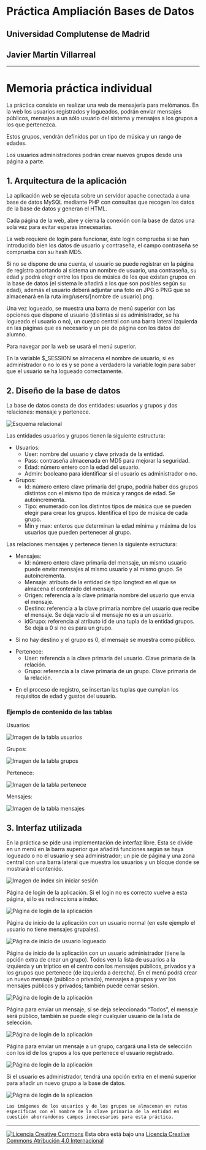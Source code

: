 <!--
Esta obra está bajo una licencia Licencia Creative Commons Atribución 4.0 Internacional.
Licencia: http://creativecommons.org/licenses/by/4.0/
-->

# Práctica Ampliación Bases de Datos
## Universidad Complutense de Madrid
## Javier Martín Villarreal
---

# Memoria práctica individual

La práctica consiste en realizar una web de mensajería para melómanos. En la web los usuarios registrados y logueados, podrán enviar mensajes públicos, mensajes a un sólo usuario del sistema y mensajes a los grupos a los que pertenezca.

Estos grupos, vendrán definidos por un tipo de música y un rango de edades.

Los usuarios administradores podrán crear nuevos grupos desde una página a parte.

## 1. Arquitectura de la aplicación

La aplicación web se ejecuta sobre un servidor apache conectada a una base de datos MySQL mediante PHP con consultas que recogen los datos de la base de datos y generan el HTML.

Cada página de la web, abre y cierra la conexión con la base de datos una sola vez para evitar esperas innecesarias.

La web requiere de login para funcionar, éste login comprueba si se han introducido bien los datos de usuario y contraseña, el campo contraseña se comprueba con su hash MD5.

Si no se dispone de una cuenta, el usuario se puede registrar en la página de registro aportando al sistema un nombre de usuario, una contraseña, su edad y podrá elegir entre los tipos de música de los que existan grupos en la base de datos (el sistema le añadirá a los que son posibles según su edad), además el usuario deberá adjuntar una foto en JPG o PNG que se almacenará en la ruta img/users/[nombre de usuario].png.

Una vez logueado, se muestra una barra de menú superior con las opciones que dispone el usuario (distintas si es administrador, se ha logueado el usuario o no), un cuerpo central con una barra lateral izquierda en las páginas que es necesario y un pie de página con los datos del alumno.

Para navegar por la web se usará el menú superior.

En la variable $_SESSION se almacena el nombre de usuario, si es administrador o no lo es y se pone a verdadero la variable login para saber que el usuario se ha logueado correctamente.


## 2. Diseño de la base de datos


La base de datos consta de dos entidades: usuarios y grupos y dos relaciones: mensaje y pertenece.

![Esquema relacional](https://github.com/javimv36/ABD/blob/master/melomanos/img/files/relacion.png?raw=true)

Las entidades usuarios y grupos tienen la siguiente estructura:

- Usuarios:
    - User: nombre del usuario y clave privada de la entidad.
    - Pass: contraseña almacenada en MD5 para mejorar la seguridad.
    - Edad: número entero con la edad del usuario.
    - Admin: booleano para identificar si el usuario es administrador o no.
- Grupos:
    - Id: número entero clave primaria del grupo, podría haber dos grupos distintos con el mismo tipo de música y rangos de edad. Se autoincrementa.
    - Tipo: enumerado con los distintos tipos de música que se pueden elegir para crear los grupos. Identifica el tipo de música de cada grupo.
    - Min y max: enteros que determinan la edad mínima y máxima de los usuarios que pueden pertenecer al grupo.

Las relaciones mensajes y pertenece tienen la siguiente estructura:

- Mensajes:
    - Id:  número entero clave primaria del mensaje, un mismo usuario puede enviar mensajes al mismo usuario y al mismo grupo. Se autoincrementa.
    - Mensaje: atributo de la entidad de tipo longtext en el que se almacena el contenido del mensaje.
    - Origen: referencia a la clave primaria nombre del usuario que envía el mensaje.
    - Destino: referencia a la clave primaria  nombre del usuario que recibe el mensaje. Se deja vacío si el mensaje no es a un usuario.
    - idGrupo: referencia al atributo id de una tupla de la entidad grupos. Se deja a 0 si no es para un grupo.

* Si no hay destino y el grupo es 0, el mensaje se muestra como público.

- Pertenece:
    - User: referencia a la clave primaria del usuario. Clave primaria de la relación.
    - Grupo: referencia a la clave primaria de un grupo. Clave primaria de la relación.
* En el proceso de registro, se insertan las tuplas que cumplan los requisitos de edad y gustos del usuario.

### Ejemplo de contenido de las tablas

Usuarios:

![Imagen de la tabla usuarios](https://github.com/javimv36/ABD/blob/master/melomanos/img/files/tablaUser.png)

Grupos:

![Imagen de la tabla grupos](https://github.com/javimv36/ABD/blob/master/melomanos/img/files/tablaGrupos.png)

Pertenece:

![Imagen de la tabla pertenece](https://github.com/javimv36/ABD/blob/master/melomanos/img/files/tablaPertenece.png)

Mensajes:

![Imagen de la tabla mensajes](https://github.com/javimv36/ABD/blob/master/melomanos/img/files/tablaMensajes.png)

## 3. Interfaz utilizada

En la práctica se pide una implementación de interfaz libre. Esta se divide en un menú en la barra superior que añadirá funciones según se haya logueado o no el usuario y sea administrador; un pie de página y una zona central con una barra lateral que muestra los usuarios y un bloque donde se mostrará el contenido.

![Imagen de index sin iniciar sesión](https://github.com/javimv36/ABD/blob/master/melomanos/img/files/indexNologged.png)

Página de login de la aplicación. Si el login no es correcto vuelve a esta página, si lo es redirecciona a index.

![Página de login de la aplicación](https://github.com/javimv36/ABD/blob/master/melomanos/img/files/login.png)

Página de inicio de la aplicación con un usuario normal (en este ejemplo el usuario no tiene mensajes grupales).

![Página de inicio de usuario logueado](https://github.com/javimv36/ABD/blob/master/melomanos/img/files/userindex.png)

Página de inicio de la aplicación con un usuario administrador (tiene la opción extra de crear un grupo). Todos ven la lista de usuarios a la izquierda y un tríptico en el centro con los mensajes públicos, privados y a los grupos que pertenece (de izquierda a derecha). En el menú podrá crear un nuevo mensaje (público o privado), mensajes a grupos y ver los mensajes públicos y privados; también puede cerrar sesión.

![Página de login de la aplicación](https://github.com/javimv36/ABD/blob/master/melomanos/img/files/adminindex.png)

Página para enviar un mensaje, si se deja seleccionado “Todos”, el mensaje será público, también se puede elegir cualquier usuario de la lista de selección.

![Página de login de la aplicación](https://github.com/javimv36/ABD/blob/master/melomanos/img/files/mensaje.png)

Página para enviar un mensaje a un grupo, cargará una lista de selección con los id de los grupos a los que pertenece el usuario registrado.

![Página de login de la aplicación](https://github.com/javimv36/ABD/blob/master/melomanos/img/files/mensajegrupo.png)

Si el usuario es administrador, tendrá una opción extra en el menú superior para añadir un nuevo grupo a la base de datos.

![Página de login de la aplicación](https://github.com/javimv36/ABD/blob/master/melomanos/img/files/creargrupo.png)

~~~~
Las imágenes de los usuarios y de los grupos se almacenan en rutas específicas con el nombre de la clave primaria de la entidad en cuestión ahorrandonos campos innecesarios para esta práctica.
~~~~

---

[![Licencia Creative Commons](https://i.creativecommons.org/l/by/4.0/88x31.png)](http://creativecommons.org/licenses/by/4.0/)
Esta obra está bajo una  [Licencia Creative Commons Atribución 4.0 Internacional](http://creativecommons.org/licenses/by/4.0/)
